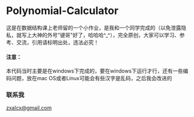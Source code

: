 # Polynomial-Calculator
这是在数据结构课上老师留的一个小作业，是我和一个同学完成的（以免泄露隐私，就写上大神的外号"键哥"好了，哈哈哈^_^），完全原创，大家可以学习、参考、交流，引用请标明出处，违法必究！
#### 注意：
本代码当时主要是在windows下完成的，要在windows下运行才行，还有一些编码问题，放在mac OS或者Linux可能会有些汉字是乱码，之后我会改进的
### 联系我
zxalcx@gmail.com
